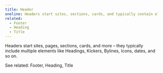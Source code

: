 ```yaml
---
title: Header
oneline: Headers start sites, sections, cards, and typically contain elements like headings, kickers, and bylines.
related:
  - Footer
  - Heading
  - Title
---
```


Headers start sites, pages, sections, cards, and more – they typically include multiple elements like Headings, Kickers, Bylines, Icons, dates, and so on.

See related: Footer, Heading, Title
